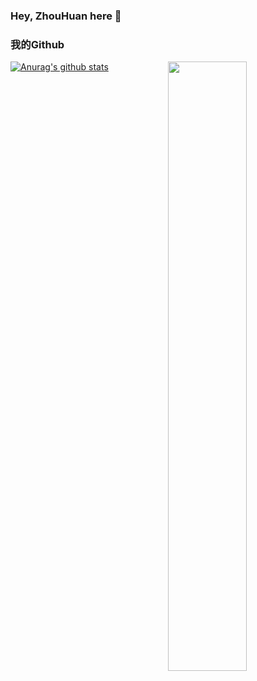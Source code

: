### Hey, ZhouHuan here  👋

### 我的Github
[![Anurag's github stats](https://github-readme-stats.vercel.app/api?username=zhouhuan327&theme=dracula)](https://github.com/anuraghazra/github-readme-stats)
<img align="right" width="50%" src="https://github-readme-stats.vercel.app/api?username=zhouhuan327&show_icons=true&title_color=fff&icon_color=79ff97&text_color=9f9f9f&bg_color=151515">
<!-- [![Top Langs](https://github-readme-stats.vercel.app/api/top-langs/?username=zhouhuan327&layout=compact&theme=dracula)](https://github.com/anuraghazra/github-readme-stats) <!--
<!--
 [![ReadMe Card](https://github-readme-stats.vercel.app/api/pin/?username=zhouhuan327&repo=awesome-wheels)](https://github.com/zhouhuan327/awesome-wheels)**
 [![ReadMe Card](https://github-readme-stats.vercel.app/api/pin/?username=zhouhuan327&repo=chatapp)](https://github.com/zhouhuan327/chatapp)

<!--
**zhouhuan327/zhouhuan327** is a ✨ _special_ ✨ repository because its `README.md` (this file) appears on your GitHub profile.

Here are some ideas to get you started:

- 🔭 I’m currently working on ...
- 🌱 I’m currently learning ...
- 👯 I’m looking to collaborate on ...
- 🤔 I’m looking for help with ...
- 💬 Ask me about ...
- 📫 How to reach me: ...
- 😄 Pronouns: ...
- ⚡ Fun fact: ...
-->
